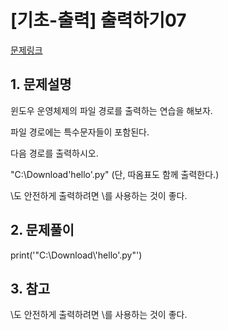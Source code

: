 # [기초-출력] 출력하기07

[문제링크](https://codeup.kr/problem.php?id=6007)



## 1. 문제설명

윈도우 운영체제의 파일 경로를 출력하는 연습을 해보자.

파일 경로에는 특수문자들이 포함된다.

다음 경로를 출력하시오.

"C:\Download\'hello'.py"
(단, 따옴표도 함께 출력한다.)

 

\도 안전하게 출력하려면 \\를 사용하는 것이 좋다.



## 2. 문제풀이

print('\"C:\\Download\\\'hello\'.py\"')



## 3. 참고

\도 안전하게 출력하려면 \\를 사용하는 것이 좋다.
